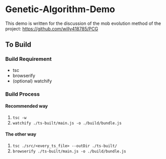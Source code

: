# Genetic-Algorithm-Demo
This demo is written for the discussion of the mob evolution method of the project: https://github.com/willy418785/PCG

## To Build

### Build Requirement

* tsc
* browserify
* (optional) watchify

### Build Process

#### Recommended way

1. `tsc -w`
2. `watchify ./ts-built/main.js -o ./build/bundle.js`

#### The other way

1. `tsc ./src/<every_ts_file> --outDir ./ts-built/`
2. `browserify ./ts-built/main.js -o ./build/bundle.js`